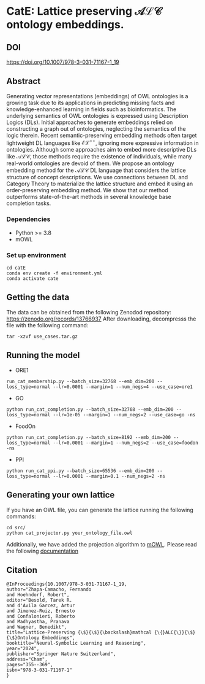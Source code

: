 # CatE: Lattice preserving $\mathcal{ALC}$ ontology embeddings.

## DOI

https://doi.org/10.1007/978-3-031-71167-1_19



## Abstract
  
  Generating vector representations (embeddings) of OWL ontologies is
  a growing task due to its applications in predicting missing facts
  and knowledge-enhanced learning in fields such as
  bioinformatics. The underlying semantics of OWL ontologies is
  expressed using Description Logics (DLs). Initial approaches to
  generate embeddings relied on constructing a graph out of
  ontologies, neglecting the semantics of the logic therein. Recent
  semantic-preserving embedding methods often target lightweight DL
  languages like $\mathcal{EL}^{++}$, ignoring more expressive
  information in ontologies. Although some approaches aim to embed
  more descriptive DLs like $\mathcal{ALC}$, those methods require the
  existence of individuals, while many real-world ontologies are
  devoid of them. We propose an ontology embedding method for the
  $\mathcal{ALC}$ DL language that considers the lattice structure of
  concept descriptions. We use connections between DL and Category
  Theory to materialize the lattice structure and embed it using an
  order-preserving embedding method. We show that our method
  outperforms state-of-the-art methods in several knowledge base
  completion tasks.
      
### Dependencies

* Python >= 3.8
* mOWL

### Set up environment

```
cd catE
conda env create -f environment.yml
conda activate cate
```

## Getting the data

The data can be obtained from the following Zenodod repository: https://zenodo.org/records/13766937
After downloading, decompresss the file with the following command:

```
tar -xzvf use_cases.tar.gz
```

## Running the model
 
* ORE1

```
run_cat_membership.py --batch_size=32768 --emb_dim=200 --loss_type=normal --lr=0.0001 --margin=1 --num_negs=4 --use_case=ore1

```
 
* GO

```
python run_cat_completion.py --batch_size=32768 --emb_dim=200 --loss_type=normal --lr=1e-05 --margin=1 --num_negs=2 --use_case=go -ns
```
 
* FoodOn

```
python run_cat_completion.py --batch_size=8192 --emb_dim=200 --loss_type=normal --lr=0.0001 --margin=1 --num_negs=2 --use_case=foodon -ns
```

* PPI

```
python run_cat_ppi.py --batch_size=65536 --emb_dim=200 --loss_type=normal --lr=0.0001 --margin=0.1 --num_negs=2 -ns
```

## Generating your own lattice

If you have an OWL file, you can generate the lattice running the following commands:
```
cd src/
python cat_projector.py your_ontology_file.owl
```

Additionally, we have added the projection algorithm to [mOWL](https://github.com/bio-ontology-research-group/mowl). Please read the following [documentation](https://mowl.readthedocs.io/en/latest/graphs/projection.html)
   
## Citation
```
@InProceedings{10.1007/978-3-031-71167-1_19,
author="Zhapa-Camacho, Fernando
and Hoehndorf, Robert",
editor="Besold, Tarek R.
and d'Avila Garcez, Artur
and Jimenez-Ruiz, Ernesto
and Confalonieri, Roberto
and Madhyastha, Pranava
and Wagner, Benedikt",
title="Lattice-Preserving {\$}{\$}{\backslash}mathcal {\{}ALC{\}}{\$}{\$}Ontology Embeddings",
booktitle="Neural-Symbolic Learning and Reasoning",
year="2024",
publisher="Springer Nature Switzerland",
address="Cham",
pages="355--369",
isbn="978-3-031-71167-1"
}
```

